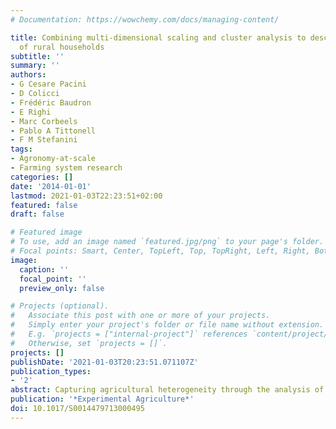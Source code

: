 ```yaml
---
# Documentation: https://wowchemy.com/docs/managing-content/

title: Combining multi-dimensional scaling and cluster analysis to describe the diversity
  of rural households
subtitle: ''
summary: ''
authors:
- G Cesare Pacini
- D Colicci
- Frédéric Baudron
- E Righi
- Marc Corbeels
- Pablo A Tittonell
- F M Stefanini
tags:
- Agronomy-at-scale
- Farming system research
categories: []
date: '2014-01-01'
lastmod: 2021-01-03T22:23:51+02:00
featured: false
draft: false

# Featured image
# To use, add an image named `featured.jpg/png` to your page's folder.
# Focal points: Smart, Center, TopLeft, Top, TopRight, Left, Right, BottomLeft, Bottom, BottomRight.
image:
  caption: ''
  focal_point: ''
  preview_only: false

# Projects (optional).
#   Associate this post with one or more of your projects.
#   Simply enter your project's folder or file name without extension.
#   E.g. `projects = ["internal-project"]` references `content/project/deep-learning/index.md`.
#   Otherwise, set `projects = []`.
projects: []
publishDate: '2021-01-03T20:23:51.071107Z'
publication_types:
- '2'
abstract: Capturing agricultural heterogeneity through the analysis of farm typologies is key with regard to the design of sustainable policies and to the adoptability of new technologies. An optimal balance needs to be found between, on the one hand, the requirement to consider local stakeholder and expert knowledge for typology identification, and on the other hand, the need to identify typologies that transcend the local boundaries of single studies and can be used for comparisons. In this paper, we propose a method that supports expert-driven identification offarm typologies, while at the same time keeping the characteristics of objectivity and reproducibility of statistical tools. The method uses a range of multivariate analysis techniques and it is based on a protocol that favours the use of stakeholder and expert knowledge in the process of typology identification by means of visualization of farm groups and relevant statistics. Results of two studies in Zimbabwe and Kenya are shown. Findings obtained with the method proposed are contrasted with those obtained through a parametric method based on latent class analysis. The method is compared to alternative approaches with regard to stakeholder-orientation and statistical reliability.
publication: '*Experimental Agriculture*'
doi: 10.1017/S0014479713000495
---
```

